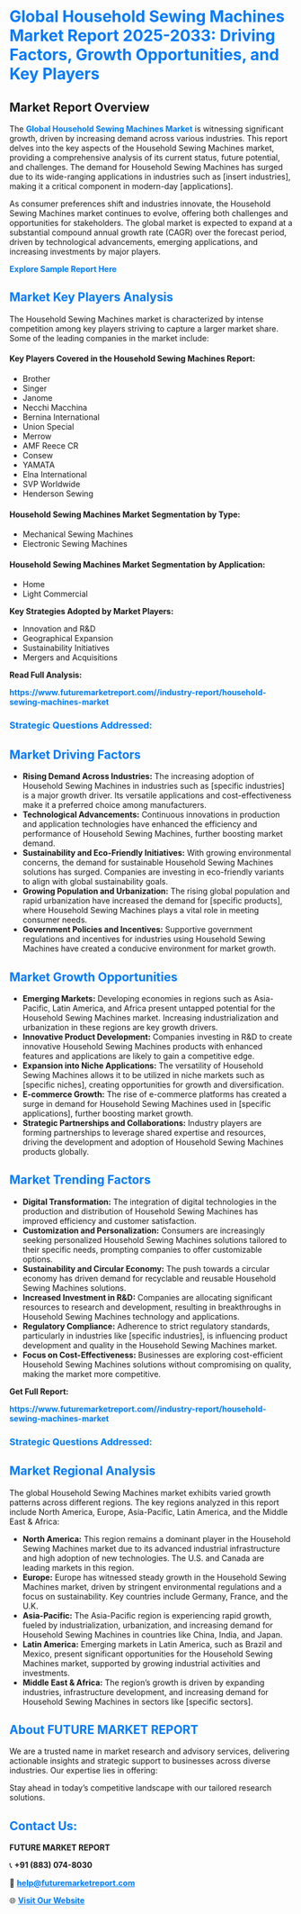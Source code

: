 <h1 style="color: #007BFF;">Global Household Sewing Machines Market Report 2025-2033: Driving Factors, Growth Opportunities, and Key Players</h1>

<section id="overview">
<h2>Market Report Overview</h2>
<p>The <a href="https://www.futuremarketreport.com//industry-report/household-sewing-machines-market" style="color: #007BFF; text-decoration: none;"><strong>Global Household Sewing Machines Market</strong></a> is witnessing significant growth, driven by increasing demand across various industries. This report delves into the key aspects of the Household Sewing Machines market, providing a comprehensive analysis of its current status, future potential, and challenges. The demand for Household Sewing Machines has surged due to its wide-ranging applications in industries such as [insert industries], making it a critical component in modern-day [applications].</p>
<p>As consumer preferences shift and industries innovate, the Household Sewing Machines market continues to evolve, offering both challenges and opportunities for stakeholders. The global market is expected to expand at a substantial compound annual growth rate (CAGR) over the forecast period, driven by technological advancements, emerging applications, and increasing investments by major players.</p>
</section>

<section id="overview">
<p><a href="https://www.futuremarketreport.com//request-sample/reportId=83213" style="color: #007BFF; text-decoration: none;"><strong>Explore Sample Report Here</strong></a></p>
</section>

<section id="key-players">
<h2 style="color: #007BFF;">Market Key Players Analysis</h2>
<p>The Household Sewing Machines market is characterized by intense competition among key players striving to capture a larger market share. Some of the leading companies in the market include:</p>
<h4>Key Players Covered in the Household Sewing Machines Report:</h4>
<ul><li>Brother</li><li>Singer</li><li>Janome</li><li>Necchi Macchina</li><li>Bernina International</li><li>Union Special</li><li>Merrow</li><li>AMF Reece CR</li><li>Consew</li><li>YAMATA</li><li>Elna International</li><li>SVP Worldwide</li><li>Henderson Sewing</li></ul>
<h4>Household Sewing Machines Market Segmentation by Type:</h4>
<ul><li>Mechanical Sewing Machines</li><li>Electronic Sewing Machines</li></ul>

<h4>Household Sewing Machines Market Segmentation by Application:</h4>
<ul><li>Home</li><li>Light Commercial</li></ul>
<p><strong>Key Strategies Adopted by Market Players:</strong></p>
<ul>
<li>Innovation and R&D</li>
<li>Geographical Expansion</li>
<li>Sustainability Initiatives</li>
<li>Mergers and Acquisitions</li>
</ul>
</section>

<section>
<p><strong>Read Full Analysis: </strong></p><a href="https://www.futuremarketreport.com//industry-report/household-sewing-machines-market" style="color: #007BFF; text-decoration: none;"><strong>https://www.futuremarketreport.com//industry-report/household-sewing-machines-market</strong></a>
<h3 style="color: #007BFF;">Strategic Questions Addressed:</h3>
</section>

<section id="driving-factors">
<h2 style="color: #007BFF;">Market Driving Factors</h2>
<ul>
<li><strong>Rising Demand Across Industries:</strong> The increasing adoption of Household Sewing Machines in industries such as [specific industries] is a major growth driver. Its versatile applications and cost-effectiveness make it a preferred choice among manufacturers.</li>
<li><strong>Technological Advancements:</strong> Continuous innovations in production and application technologies have enhanced the efficiency and performance of Household Sewing Machines, further boosting market demand.</li>
<li><strong>Sustainability and Eco-Friendly Initiatives:</strong> With growing environmental concerns, the demand for sustainable Household Sewing Machines solutions has surged. Companies are investing in eco-friendly variants to align with global sustainability goals.</li>
<li><strong>Growing Population and Urbanization:</strong> The rising global population and rapid urbanization have increased the demand for [specific products], where Household Sewing Machines plays a vital role in meeting consumer needs.</li>
<li><strong>Government Policies and Incentives:</strong> Supportive government regulations and incentives for industries using Household Sewing Machines have created a conducive environment for market growth.</li>
</ul>
</section>

<section id="growth-opportunities">
<h2 style="color: #007BFF;">Market Growth Opportunities</h2>
<ul>
<li><strong>Emerging Markets:</strong> Developing economies in regions such as Asia-Pacific, Latin America, and Africa present untapped potential for the Household Sewing Machines market. Increasing industrialization and urbanization in these regions are key growth drivers.</li>
<li><strong>Innovative Product Development:</strong> Companies investing in R&D to create innovative Household Sewing Machines products with enhanced features and applications are likely to gain a competitive edge.</li>
<li><strong>Expansion into Niche Applications:</strong> The versatility of Household Sewing Machines allows it to be utilized in niche markets such as [specific niches], creating opportunities for growth and diversification.</li>
<li><strong>E-commerce Growth:</strong> The rise of e-commerce platforms has created a surge in demand for Household Sewing Machines used in [specific applications], further boosting market growth.</li>
<li><strong>Strategic Partnerships and Collaborations:</strong> Industry players are forming partnerships to leverage shared expertise and resources, driving the development and adoption of Household Sewing Machines products globally.</li>
</ul>
</section>

<section id="trending-factors">
<h2 style="color: #007BFF;">Market Trending Factors</h2>
<ul>
<li><strong>Digital Transformation:</strong> The integration of digital technologies in the production and distribution of Household Sewing Machines has improved efficiency and customer satisfaction.</li>
<li><strong>Customization and Personalization:</strong> Consumers are increasingly seeking personalized Household Sewing Machines solutions tailored to their specific needs, prompting companies to offer customizable options.</li>
<li><strong>Sustainability and Circular Economy:</strong> The push towards a circular economy has driven demand for recyclable and reusable Household Sewing Machines solutions.</li>
<li><strong>Increased Investment in R&D:</strong> Companies are allocating significant resources to research and development, resulting in breakthroughs in Household Sewing Machines technology and applications.</li>
<li><strong>Regulatory Compliance:</strong> Adherence to strict regulatory standards, particularly in industries like [specific industries], is influencing product development and quality in the Household Sewing Machines market.</li>
<li><strong>Focus on Cost-Effectiveness:</strong> Businesses are exploring cost-efficient Household Sewing Machines solutions without compromising on quality, making the market more competitive.</li>
</ul>
</section>

<section>
<p><strong>Get Full Report: </strong></p><a href="https://www.futuremarketreport.com//industry-report/household-sewing-machines-market" style="color: #007BFF; text-decoration: none;"><strong>https://www.futuremarketreport.com//industry-report/household-sewing-machines-market</strong></a>
<h3 style="color: #007BFF;">Strategic Questions Addressed:</h3>
</section>


<section id="regional-analysis">
<h2 style="color: #007BFF;">Market Regional Analysis</h2>
<p>The global Household Sewing Machines market exhibits varied growth patterns across different regions. The key regions analyzed in this report include North America, Europe, Asia-Pacific, Latin America, and the Middle East & Africa:</p>
<ul>
<li><strong>North America:</strong> This region remains a dominant player in the Household Sewing Machines market due to its advanced industrial infrastructure and high adoption of new technologies. The U.S. and Canada are leading markets in this region.</li>
<li><strong>Europe:</strong> Europe has witnessed steady growth in the Household Sewing Machines market, driven by stringent environmental regulations and a focus on sustainability. Key countries include Germany, France, and the U.K.</li>
<li><strong>Asia-Pacific:</strong> The Asia-Pacific region is experiencing rapid growth, fueled by industrialization, urbanization, and increasing demand for Household Sewing Machines in countries like China, India, and Japan.</li>
<li><strong>Latin America:</strong> Emerging markets in Latin America, such as Brazil and Mexico, present significant opportunities for the Household Sewing Machines market, supported by growing industrial activities and investments.</li>
<li><strong>Middle East & Africa:</strong> The region’s growth is driven by expanding industries, infrastructure development, and increasing demand for Household Sewing Machines in sectors like [specific sectors].</li>
</ul>
</section>

<footer>
<h2 style="color: #007BFF;">About FUTURE MARKET REPORT</h2>
<p>We are a trusted name in market research and advisory services, delivering actionable insights and strategic support to businesses across diverse industries. Our expertise lies in offering:</p>

<p>Stay ahead in today’s competitive landscape with our tailored research solutions.</p>

<h2 style="color: #007BFF;">Contact Us:</h2>
<p><strong>FUTURE MARKET REPORT</strong></p>
<p>📞 <strong>+91 (883) 074-8030</strong></p>
<p>📧 <strong><a href="mailto:help@futuremarketreport.com" style="color: #007BFF;">help@futuremarketreport.com</a></strong></p>
<p>🌐 <strong><a href="https://www.futuremarketreport.com/" style="color: #007BFF;">Visit Our Website</a></strong></p>
</footer>